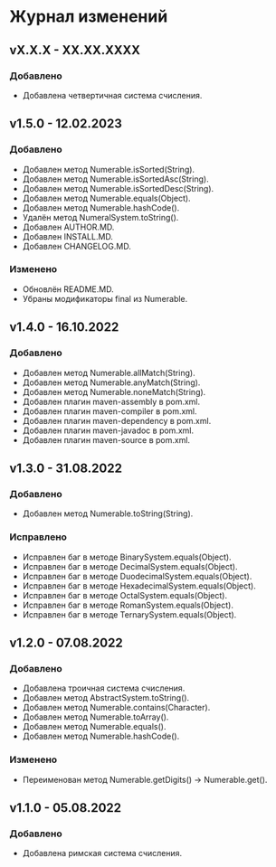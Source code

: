 # Журнал изменений
## vX.X.X - XX.XX.XXXX
### Добавлено
* Добавлена четвертичная система счисления.

## v1.5.0 - 12.02.2023
### Добавлено
* Добавлен метод Numerable.isSorted(String).
* Добавлен метод Numerable.isSortedAsc(String).
* Добавлен метод Numerable.isSortedDesc(String).
* Добавлен метод Numerable.equals(Object).
* Добавлен метод Numerable.hashCode().
* Удалён метод NumeralSystem.toString().
* Добавлен AUTHOR.MD.
* Добавлен INSTALL.MD.
* Добавлен CHANGELOG.MD.

### Изменено
* Обновлён README.MD.
* Убраны модификаторы final из Numerable.

## v1.4.0 - 16.10.2022
### Добавлено
* Добавлен метод Numerable.allMatch(String).
* Добавлен метод Numerable.anyMatch(String).
* Добавлен метод Numerable.noneMatch(String).
* Добавлен плагин maven-assembly в pom.xml.
* Добавлен плагин maven-compiler в pom.xml.
* Добавлен плагин maven-dependency в pom.xml.
* Добавлен плагин maven-javadoc в pom.xml.
* Добавлен плагин maven-source в pom.xml.

## v1.3.0 - 31.08.2022
### Добавлено
* Добавлен метод Numerable.toString(String).

### Исправлено
* Исправлен баг в методе BinarySystem.equals(Object).
* Исправлен баг в методе DecimalSystem.equals(Object).
* Исправлен баг в методе DuodecimalSystem.equals(Object).
* Исправлен баг в методе HexadecimalSystem.equals(Object).
* Исправлен баг в методе OctalSystem.equals(Object).
* Исправлен баг в методе RomanSystem.equals(Object).
* Исправлен баг в методе TernarySystem.equals(Object).

## v1.2.0 - 07.08.2022
### Добавлено
* Добавлена троичная система счисления.
* Добавлен метод AbstractSystem.toString().
* Добавлен метод Numerable.contains(Character).
* Добавлен метод Numerable.toArray().
* Добавлен метод Numerable.equals().
* Добавлен метод Numerable.hashCode().

### Изменено
* Переименован метод Numerable.getDigits() -> Numerable.get().

## v1.1.0 - 05.08.2022
### Добавлено
* Добавлена римская система счисления.
